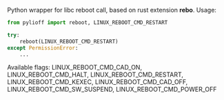 Python wrapper for libc reboot call, based on rust extension **rebo**.
Usage:
```python
from pylioff import reboot, LINUX_REBOOT_CMD_RESTART

try:
    reboot(LINUX_REBOOT_CMD_RESTART)
except PermissionError:
    ...
```
Available flags: LINUX_REBOOT_CMD_CAD_ON, LINUX_REBOOT_CMD_HALT,
LINUX_REBOOT_CMD_RESTART, LINUX_REBOOT_CMD_KEXEC, LINUX_REBOOT_CMD_CAD_OFF,
LINUX_REBOOT_CMD_SW_SUSPEND, LINUX_REBOOT_CMD_POWER_OFF